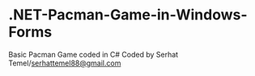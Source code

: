# .NET-Pacman-Game-in-Windows-Forms
Basic Pacman Game coded in C#
Coded by Serhat Temel/serhattemel88@gmail.com
